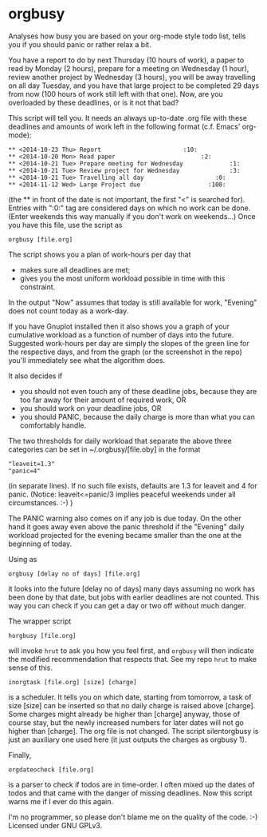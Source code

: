 orgbusy
=======

Analyses how busy you are based on your org-mode style todo list, tells you if
you should panic or rather relax a bit.

You have a report to do by next Thursday (10 hours of work), a paper to read by
Monday (2 hours), prepare for a meeting on Wednesday (1 hour), review another
project by Wednesday (3 hours), you will be away travelling on all day Tuesday,
and you have that large project to be completed 29 days from now (100 hours of
work still left with that one). Now, are you overloaded by these deadlines, or
is it not that bad? 

This script will tell you. It needs an always up-to-date .org file with these
deadlines and amounts of work left in the following format (c.f. Emacs'
org-mode):

```
** <2014-10-23 Thu> Report						 :10:
** <2014-10-20 Mon> Read paper						  :2:
** <2014-10-21 Tue> Prepare meeting for Wednesday			  :1:
** <2014-10-21 Tue> Review project for Wednesday			  :3:
** <2014-10-21 Tue> Travelling all day					  :0:
** <2014-11-12 Wed> Large Project due					:100:
```

(the ** in front of the date is not important, the first "<" is searched for).
Entries with ":0:" tag are considered days on which no work can be done. (Enter
weekends this way manually if you don't work on weekends...) Once you have this
file, use the script as

```
orgbusy [file.org]
```

The script shows you a plan of work-hours per day that

- makes sure all deadlines are met;
- gives you the most uniform workload possible in time with this constraint.

In the output "Now" assumes that today is still available for work, "Evening"
does not count today as a work-day.

If you have Gnuplot installed then it also shows you a graph of your cumulative
workload as a function of number of days into the future. Suggested work-hours
per day are simply the slopes of the green line for the respective days, and
from the graph (or the screenshot in the repo) you'll immediately see what the
algorithm does.

It also decides if

- you should not even touch any of these deadline jobs, because they are too
  far away for their amount of required work, OR
- you should work on your deadline jobs, OR
- you should PANIC, because the daily charge is more than what you can
  comfortably handle.

The two thresholds for daily workload that separate the above three categories
can be set in ~/.orgbusy/[file.oby] in the format

```
"leaveit=1.3"
"panic=4"
```

(in separate lines). If no such file exists, defaults are 1.3 for leaveit and 4
for panic. (Notice: leaveit<=panic/3 implies peaceful weekends under all
circumstances. :-) )

The PANIC warning also comes on if any job is due today. On the other hand it
goes away even above the panic threshold if the "Evening" daily workload
projected for the evening became smaller than the one at the beginning of
today.

Using as

```
orgbusy [delay no of days] [file.org]
```

it looks into the future [delay no of days] many days assuming no work has been
done by that date, but jobs with earlier deadlines are not counted. This way
you can check if you can get a day or two off without much danger. 

The wrapper script

```
horgbusy [file.org]
```

will invoke `hrut` to ask you how you feel first, and `orgbusy` will then indicate the modified recommendation that respects that. See my repo `hrut` to make sense of this.

```
inorgtask [file.org] [size] [charge]
```

is a scheduler. It tells you on which date, starting from tomorrow, a task of
size [size] can be inserted so that no daily charge is raised above [charge].
Some charges might already be higher than [charge] anyway, those of course
stay, but the newly increased numbers for later dates will not go higher than
[charge]. The org file is not changed. The script silentorgbusy is just an
auxiliary one used here (it just outputs the charges as orgbusy 1).

Finally,

```
orgdateocheck [file.org]
```

is a parser to check if todos are in time-order. I often mixed up the dates of
todos and that came with the danger of missing deadlines. Now this script warns
me if I ever do this again.

I'm no programmer, so please don't blame me on the quality of the code. :-)
Licensed under GNU GPLv3.
